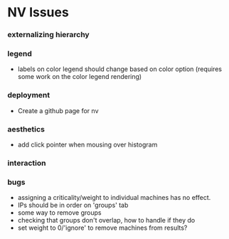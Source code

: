NV Issues
==============

### externalizing hierarchy

### legend
- labels on color legend should change based on color option (requires some work on the color legend rendering)

### deployment
- Create a github page for nv 

### aesthetics
- add click pointer when mousing over histogram

### interaction

### bugs
- assigning a criticality/weight to individual machines has no effect.
- IPs should be in order on 'groups' tab
- some way to remove groups
- checking that groups don't overlap, how to handle if they do
- set weight to 0/'ignore' to remove machines from results?
